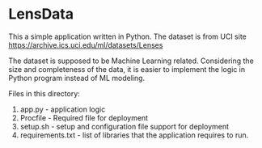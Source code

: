 # LensData

This a simple application written in Python. The dataset is from UCI site 
https://archive.ics.uci.edu/ml/datasets/Lenses

The dataset is supposed to be Machine Learning related. Considering the size and completeness
of the data, it is easier to implement the logic in Python program instead of ML modeling.

Files in this directory:
1. app.py - application logic
2. Procfile - Required file for deployment
3. setup.sh - setup and configuration file support for deployment
4. requirements.txt - list of libraries that the application requires to run. 


